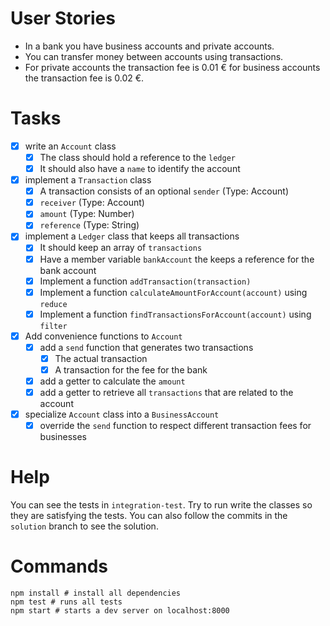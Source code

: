 # User Stories

- In a bank you have business accounts and private accounts.
- You can transfer money between accounts using transactions.
- For private accounts the transaction fee is 0.01 € for business accounts the transaction fee is 0.02 €.

# Tasks

- [x] write an `Account` class
  - [x] The class should hold a reference to the `ledger`
  - [x] It should also have a `name` to identify the account
- [x] implement a `Transaction` class
  - [x] A transaction consists of an optional `sender` (Type: Account)
  - [x] `receiver` (Type: Account)
  - [x] `amount` (Type: Number)
  - [x] `reference` (Type: String)
- [x] implement a `Ledger` class that keeps all transactions
  - [x] It should keep an array of `transactions`
  - [x] Have a member variable `bankAccount` the keeps a reference for the bank account
  - [x] Implement a function `addTransaction(transaction)`
  - [x] Implement a function `calculateAmountForAccount(account)` using `reduce`
  - [x] Implement a function `findTransactionsForAccount(account)` using `filter`
- [x] Add convenience functions to `Account`
  - [x] add a `send` function that generates two transactions
    - [x] The actual transaction
    - [x] A transaction for the fee for the bank
  - [x] add a getter to calculate the `amount`
  - [x] add a getter to retrieve all `transactions` that are related to the account
- [x] specialize `Account` class into a `BusinessAccount`
  - [x] override the `send` function to respect different transaction fees for businesses

# Help

You can see the tests in `integration-test`. Try to run write the classes so they are satisfying the tests. You can also follow the commits in the `solution` branch to see the solution.

# Commands

```
npm install # install all dependencies
npm test # runs all tests
npm start # starts a dev server on localhost:8000
```
